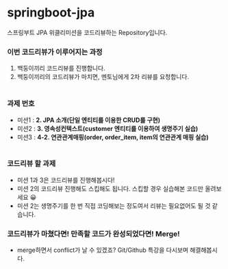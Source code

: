 # springboot-jpa
스프링부트 JPA 위클리미션을 코드리뷰하는 Repository입니다.

### 이번 코드리뷰가 이루어지는 과정
1. 백둥이끼리 코드리뷰를 진행합니다.
2. 백둥이끼리의 코드리뷰가 마치면, 멘토님에게 2차 리뷰를 요청합니다.  
   <br/>

### 과제 번호
- 미션1 : **2. JPA 소개(단일 엔티티를 이용한 CRUD를 구현)**
- 미션2 : **3. 영속성컨텍스트(customer 엔티티를 이용하여 생명주기 실습)**
- 미션3 : **4-2. 연관관계매핑(order, order_item, item의 연관관계 매핑 실습)**    
  <br/>

### 코드리뷰 할 과제
- 미션 1과 3은 코드리뷰를 진행해봅시다!
- 미션 2의 코드리뷰 진행해도 스킵해도 됩니다. 스킵할 경우 실습해본 코드만 올려보세요 😀
- 미션 2는 생명주기를 한 번 직접 코딩해보는 정도여서 리뷰는 필요없어도 될 것 같습니다.
  <br/>

### 코드리뷰가 마쳤다면! 만족할 코드가 완성되었다면! Merge!
- merge하면서 conflict가 날 수 있겠죠? Git/Github 특강을 다시보며 해결해봅시다.
